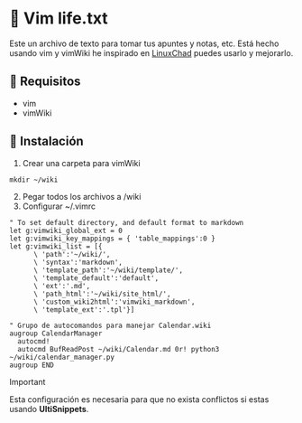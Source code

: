 # 📓 Vim life.txt
Este un archivo de texto para tomar tus apuntes y notas, etc. Está hecho usando vim y vimWiki he inspirado en [LinuxChad](https://www.youtube.com/watch?v=EUCneUnGjv8&t=160s) puedes usarlo y mejorarlo.

## 📑 Requisitos
- vim
- vimWiki

## 🚦 Instalación
1. Crear una carpeta para vimWiki

```
mkdir ~/wiki
```

2. Pegar todos los archivos a /wiki
3. Configurar ~/.vimrc

```
" To set default directory, and default format to markdown
let g:vimwiki_global_ext = 0
let g:vimwiki_key_mappings = { 'table_mappings':0 }
let g:vimwiki_list = [{
      \ 'path':'~/wiki/',
      \ 'syntax':'markdown',
      \ 'template_path':'~/wiki/template/',
      \ 'template_default':'default',
      \ 'ext':'.md',
      \ 'path_html':'~/wiki/site_html/',
      \ 'custom_wiki2html':'vimwiki_markdown',
      \ 'template_ext':'.tpl'}]

" Grupo de autocomandos para manejar Calendar.wiki
augroup CalendarManager
  autocmd!
  autocmd BufReadPost ~/wiki/Calendar.md 0r! python3 ~/wiki/calendar_manager.py
augroup END
```

> [!IMPORTANT]
> Esta configuración es necesaria para que no exista conflictos si estas usando **UltiSnippets**.


